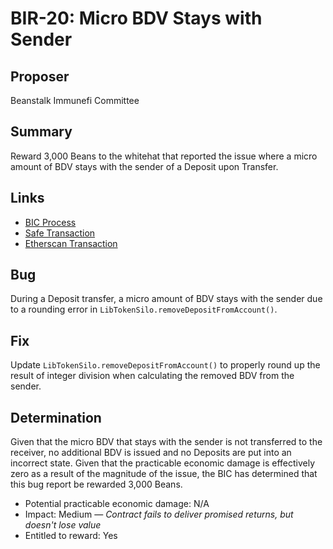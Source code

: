 # BIR-20: Micro BDV Stays with Sender

## Proposer

Beanstalk Immunefi Committee

## Summary

Reward 3,000 Beans to the whitehat that reported the issue where a micro amount of BDV stays with the sender of a Deposit upon Transfer.

## Links

* [BIC Process](https://docs.bean.money/governance/beanstalk/bic-process)
* [Safe Transaction](https://app.safe.global/transactions/tx?safe=eth:0x879c8B99430F28C4d297BD479Cd43396b4aCF697&id=multisig_0x879c8B99430F28C4d297BD479Cd43396b4aCF697_0x89f9b0fd5933d7bd2d5b615e03325debe355161b5d6444e42784c74b3e1a39c0)
* [Etherscan Transaction](https://etherscan.io/tx/0xe1c96785e2475b6c9ae79665be81a69fb9c693b99fded8958d000a718d1cdd94)

## Bug

During a Deposit transfer, a micro amount of BDV stays with the sender due to a rounding error in `LibTokenSilo.removeDepositFromAccount()`.

## Fix

Update `LibTokenSilo.removeDepositFromAccount()` to properly round up the result of integer division when calculating the removed BDV from the sender.

## Determination

Given that the micro BDV that stays with the sender is not transferred to the receiver, no additional BDV is issued and no Deposits are put into an incorrect state. Given that the practicable economic damage is effectively zero as a result of the magnitude of the issue, the BIC has determined that this bug report be rewarded 3,000 Beans.

* Potential practicable economic damage: N/A
* Impact: Medium — _Contract fails to deliver promised returns, but doesn't lose value_
* Entitled to reward: Yes

